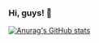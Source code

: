 ### Hi, guys! 👋
 
 [![Anurag's GitHub stats](https://github-readme-stats.vercel.app/api?username=PachVerb&show_icons=true)](https://github.com/anuraghazra/github-readme-stats)

